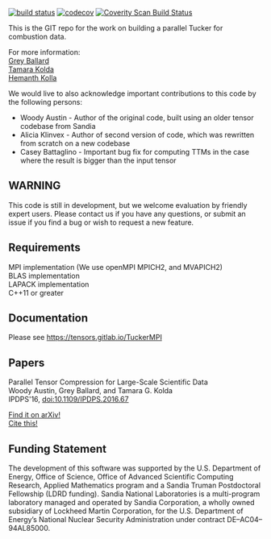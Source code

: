 [![build status](https://gitlab.com/tensors/TuckerMPI/badges/master/build.svg)](https://gitlab.com/tensors/TuckerMPI/commits/master)
[![codecov](https://codecov.io/gl/tensors/tuckermpi/branch/master/graph/badge.svg?token=FO5DT6r7wc)](https://codecov.io/gl/tensors/tuckermpi)
<a href="https://scan.coverity.com/projects/tuckermpi">
  <img alt="Coverity Scan Build Status"
       src="https://scan.coverity.com/projects/10762/badge.svg"/>
</a>

This is the GIT repo for the work on building a parallel Tucker for combustion data.                                                   

For more information:  
[Grey Ballard](mailto:ballard@wfu.edu)  
[Tamara Kolda](mailto:tgkolda@sandia.gov)  
[Hemanth Kolla](mailto:hnkolla@sandia.gov)  

We would live to also acknowledge important contributions to this code by the following persons:
* Woody Austin - Author of the original code, built using an older tensor codebase from Sandia
* Alicia Klinvex - Author of second version of code, which was rewritten from scratch on a new codebase
* Casey Battaglino - Important bug fix for computing TTMs in the case where the result is bigger than the input tensor

WARNING
-------
This code is still in development, but we welcome evaluation by friendly expert users.  Please contact us if you have any questions, or submit an issue if you find a bug or wish to request a new feature.

Requirements
------------
MPI implementation (We use openMPI MPICH2, and MVAPICH2)  
BLAS implementation  
LAPACK implementation  
C++11 or greater  

Documentation
-------------
Please see https://tensors.gitlab.io/TuckerMPI

Papers
------
Parallel Tensor Compression for Large-Scale Scientific Data  
Woody Austin, Grey Ballard, and Tamara G. Kolda  
IPDPS'16, [doi:10.1109/IPDPS.2016.67](https://doi.org/10.1109/IPDPS.2016.67)

[Find it on arXiv!](https://arxiv.org/abs/1510.06689)  
[Cite this!](latex/citations.txt)

Funding Statement
-----------------
The development of this software was supported by the U.S. Department of Energy, Office of Science, Office of Advanced Scientific Computing Research, Applied Mathematics program and a Sandia Truman Postdoctoral Fellowship (LDRD funding). Sandia National Laboratories is a multi-program laboratory managed and operated by Sandia Corporation, a wholly owned subsidiary of Lockheed Martin Corporation, for the U.S. Department of Energy’s National Nuclear Security Administration under contract DE–AC04–94AL85000.